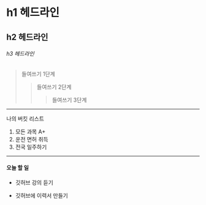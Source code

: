 # h1 헤드라인
## h2 헤드라인
###### h3 헤드라인

> 들여쓰기 1단계
>> 들여쓰기 2단계
>>> 들여쓰기 3단계
----------------------------
나의 버킷 리스트
1.  모든 과목 A+
2.  운전 면허 취득
3.  전국 일주하기
****************************
#### 오늘 할 일
* 깃허브 강의 듣기
+ 깃허브에 이력서 만들기

